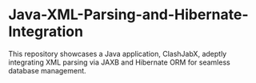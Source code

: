 # Java-XML-Parsing-and-Hibernate-Integration
This repository showcases a Java application, ClashJabX, adeptly integrating XML parsing via JAXB and Hibernate ORM for seamless database management.
